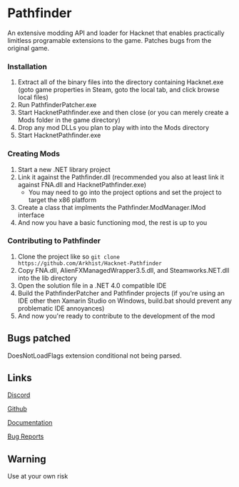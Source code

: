 # Pathfinder
An extensive modding API and loader for Hacknet that enables practically limitless programable extensions to the game.
Patches bugs from the original game.

### Installation

1. Extract all of the binary files into the directory containing Hacknet.exe (goto game properties in Steam, goto the local tab, and click browse local files)
2. Run PathfinderPatcher.exe
3. Start HacknetPathfinder.exe and then close (or you can merely create a Mods folder in the game directory)
4. Drop any mod DLLs you plan to play with into the Mods directory
5. Start HacknetPathfinder.exe

### Creating Mods

1. Start a new .NET library project
2. Link it against the Pathfinder.dll (recommended you also at least link it against FNA.dll and HacknetPathfinder.exe)
    * You may need to go into the project options and set the project to target the x86 platform
3. Create a class that implments the Pathfinder.ModManager.IMod interface
4. And now you have a basic functioning mod, the rest is up to you

### Contributing to Pathfinder

1. Clone the project like so `git clone https://github.com/Arkhist/Hacknet-Pathfinder`
2. Copy FNA.dll, AlienFXManagedWrapper3.5.dll, and Steamworks.NET.dll into the lib directory
3. Open the solution file in a .NET 4.0 compatible IDE
4. Build the PathfinderPatcher and Pathfinder projects (if you're using an IDE other then Xamarin Studio on Windows, build.bat should prevent any problematic IDE annoyances)
5. And now you're ready to contribute to the development of the mod

## Bugs patched
DoesNotLoadFlags extension conditional not being parsed.

## Links

[Discord](https://discord.gg/65SaxGg)

[Github](https://github.com/Arkhist/Hacknet-Pathfinder)

[Documentation](https://arkhist.github.io/Hacknet-Pathfinder/)

[Bug Reports](https://github.com/Arkhist/Hacknet-Pathfinder/issues)

## Warning
Use at your own risk
